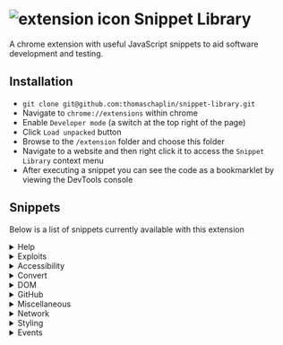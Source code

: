 # ![extension icon](./extension/icon48.png) Snippet Library

A chrome extension with useful JavaScript snippets to aid software development and testing.

## Installation

- `git clone git@github.com:thomaschaplin/snippet-library.git`
- Navigate to `chrome://extensions` within chrome
- Enable `Developer mode` (a switch at the top right of the page)
- Click `Load unpacked` button
- Browse to the `/extension` folder and choose this folder
- Navigate to a website and then right click it to access the `Snippet Library` context menu
- After executing a snippet you can see the code as a bookmarklet by viewing the DevTools console

## Snippets

Below is a list of snippets currently available with this extension


<details>
  <summary>Help</summary>

   * About
   * Version
</details>

<details>
  <summary>Exploits</summary>

   * Injection: SQL
   * Injection: XSS
</details>

<details>
  <summary>Accessibility</summary>

   * Element: Highlight With The Same ID
   * Element: Remove With The Same ID
   * Enable: Right Click
   * Enable: Text Selection
   * Enable: Pasting
   * Text: Pascalcase
   * Text: Lowercase
   * Text: Uppercase
   * Text: Increase Length
   * Text: Increase All Length
   * Text: Increase Button Length
   * Text: Increase Labels Length
   * Text: Increase All Links Length
   * Image: Remove Without Alt Tags
   * Image: List Alt Tags
   * Image: Highlight With Alt Tags
   * Image: Highligh Without Alt Tags
   * Input: Remove Max Length
   * Input: Remove Without Labels
   * Input: Remove Required
   * Input: Highlight Without Labels
   * Form: Print Controls
   * Misc: Visualise Tab Flow
</details>

<details>
  <summary>Convert</summary>

   * Decode: Base64
   * Encode: Base64
   * Pretty Print: JSON
   * Minify: JSON
   * Convert Highlighted Text: ROT13
</details>

<details>
  <summary>DOM</summary>

   * Table: Add Number Column
   * Table: Transpose Tables
   * Table: Sort Tables
   * Image: Convert Images To Data URL
   * Image: Overlay Images
   * Image: Remove Images
   * Image: Preview Images
   * Input: Convert Input Types To Text
   * Bullet Point: Convert Bullet Points To Numbers
   * Colour: Print Colours Used
   * Link: Highligh Internal & External Links
   * Link: Display URLs As Links
   * DOM: Design Mode Off
   * DOM: Design Mode On
   * Element: For Each Element Do...
   * Element: Wrap
</details>

<details>
  <summary>GitHub</summary>

   * Review: Mark As Viewed
   * Review: Mark Files As Unviewed
</details>

<details>
  <summary>Miscellaneous</summary>

   * Misc: Monkey Testing
   * Misc: Console Save
   * Misc: Log Globals
   * Misc: Remove Bloat
   * Misc: Restore Console
   * Misc: Find Stack
   * Misc: Generate QR Code For Current Website
   * Misc: Log Word Frequency
   * Account: Find Public Credentails
   * Cookies: Remove All
   * Cookies: View All
   * Script: View All
   * Source: View Highlighted Source
   * Input: Display Passwords
</details>

<details>
  <summary>Network</summary>

   * Network: Cache Buster
   * Network: Generate Hash Link
   * Network: Heatmap
   * Network: Is This Website Down
   * Network: Link Checker
   * Network: Log Query Strings
   * Network: Performance
   * Network: Performance 2
   * Network: Performance Stats
   * Network: Show Headers
</details>

<details>
  <summary>Styling</summary>

   * Pretty Print: CSS File
   * CSS: Insert
   * CSS: Plain
   * CSS: Remove
   * CSS: Remove 2
   * CSS: View
   * CSS: Reload
   * CSS: Remove Colours
   * Forms: Plain
   * Font: What Font
</details>

<details>
  <summary>Events</summary>

   * Log: Segment Events
</details>
